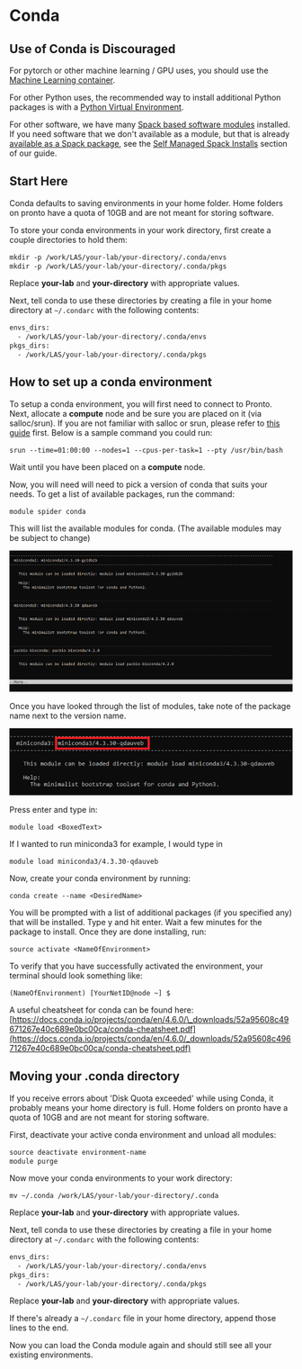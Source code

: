 # Conda

## Use of Conda is Discouraged

For pytorch or other machine learning / GPU uses, you should use the [Machine Learning container](machine_learning/index.md).

For other Python uses, the recommended way to install additional Python packages is with a [Python Virtual Environment](python.md). 

For other software, we have many [Spack based software modules](spack_modules.md) installed. If you need software that we don't available as a module, but that is already [available as a Spack package](https://spack.readthedocs.io/en/latest/package_list.html), see the [Self Managed Spack Installs](spack_modules.md) section of our guide.

## Start Here

Conda defaults to saving environments in your home folder. Home folders on pronto have a quota of 10GB and are not meant for storing software.

To store your conda environments in your work directory, first create a couple directories to hold them:

```
mkdir -p /work/LAS/your-lab/your-directory/.conda/envs
mkdir -p /work/LAS/your-lab/your-directory/.conda/pkgs
```

Replace **your-lab** and **your-directory** with appropriate values.

Next, tell conda to use these directories by creating a file in your home directory at `~/.condarc` with the following contents:

```
envs_dirs:
  - /work/LAS/your-lab/your-directory/.conda/envs
pkgs_dirs:
  - /work/LAS/your-lab/your-directory/.conda/pkgs
```

## How to set up a conda environment

To setup a conda environment, you will first need to connect to Pronto. Next, allocate a **compute** node and be sure you are placed on it (via salloc/srun). If you are not familiar with salloc or srun, please refer to [this guide](job_scheduler/index.md) first. Below is a sample command you could run:

```
srun --time=01:00:00 --nodes=1 --cpus-per-task=1 --pty /usr/bin/bash
```

Wait until you have been placed on a **compute** node.

 Now, you will need will need to pick a version of conda that suits your needs. To get a list of available packages, run the command:

```
module spider conda
```

This will list the available modules for conda. (The available modules may be subject to change)

![Conda_Modules](img/conda_0.png "Conda")

Once you have looked through the list of modules, take note of the package name next to the version name. 

![picking_a_module](img/conda2_0.png "conda2")

Press enter and type in:

```
module load <BoxedText>
```

If I wanted to run miniconda3 for example, I would type in

```
module load miniconda3/4.3.30-qdauveb
```

Now, create your conda environment by running:

```
conda create --name <DesiredName> 
```

You will be prompted with a list of additional packages (if you specified any) that will be installed. Type y and hit enter. Wait a few minutes for the package to install. Once they are done installing, run:

```
source activate <NameOfEnvironment>
```

To verify that you have successfully activated the environment, your terminal should look something like:

```
(NameOfEnvironment) [YourNetID@node ~] $
```

A useful cheatsheet for conda can be found here: [https://docs.conda.io/projects/conda/en/4.6.0/\_downloads/52a95608c49671267e40c689e0bc00ca/conda-cheatsheet.pdf](https://docs.conda.io/projects/conda/en/4.6.0/_downloads/52a95608c49671267e40c689e0bc00ca/conda-cheatsheet.pdf)

## Moving your .conda directory

If you receive errors about 'Disk Quota exceeded' while using Conda, it probably means your home directory is full. Home folders on pronto have a quota of 10GB and are not meant for storing software.

First, deactivate your active conda environment and unload all modules:

```
source deactivate environment-name
module purge
```
Now move your conda environments to your work directory:

```
mv ~/.conda /work/LAS/your-lab/your-directory/.conda
```

Replace **your-lab** and **your-directory** with appropriate values.

Next, tell conda to use these directories by creating a file in your home directory at `~/.condarc` with the following contents:

```
envs_dirs:
  - /work/LAS/your-lab/your-directory/.conda/envs
pkgs_dirs:
  - /work/LAS/your-lab/your-directory/.conda/pkgs
```

Replace **your-lab** and **your-directory** with appropriate values.

If there's already a `~/.condarc` file in your home directory, append those lines to the end.

Now you can load the Conda module again and should still see all your existing environments.
